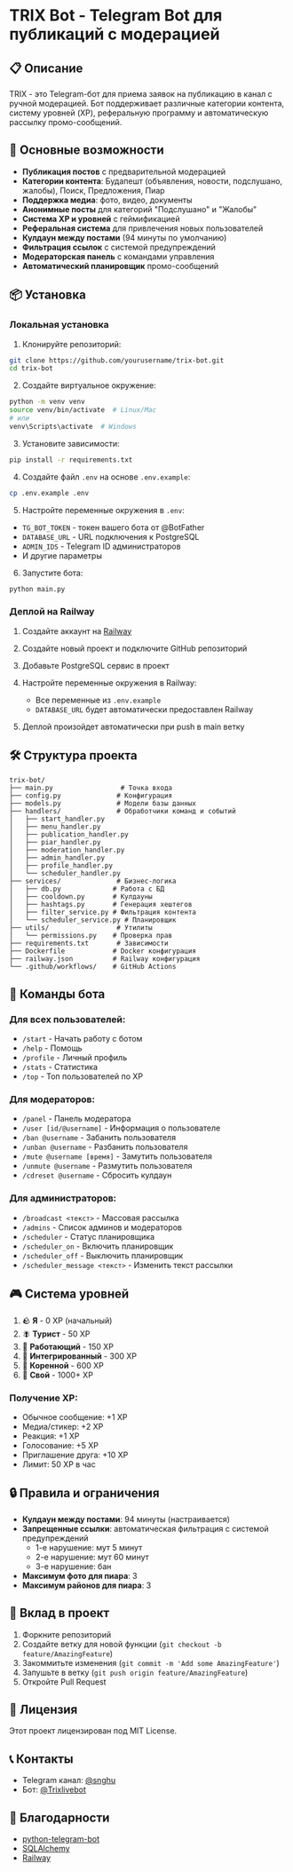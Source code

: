 # TRIX Bot - Telegram Bot для публикаций с модерацией

## 📋 Описание

TRIX - это Telegram-бот для приема заявок на публикацию в канал с ручной модерацией. Бот поддерживает различные категории контента, систему уровней (XP), реферальную программу и автоматическую рассылку промо-сообщений.

## 🚀 Основные возможности

- **Публикация постов** с предварительной модерацией
- **Категории контента**: Будапешт (объявления, новости, подслушано, жалобы), Поиск, Предложения, Пиар
- **Поддержка медиа**: фото, видео, документы
- **Анонимные посты** для категорий "Подслушано" и "Жалобы"
- **Система XP и уровней** с геймификацией
- **Реферальная система** для привлечения новых пользователей
- **Кулдаун между постами** (94 минуты по умолчанию)
- **Фильтрация ссылок** с системой предупреждений
- **Модераторская панель** с командами управления
- **Автоматический планировщик** промо-сообщений

## 📦 Установка

### Локальная установка

1. Клонируйте репозиторий:
```bash
git clone https://github.com/yourusername/trix-bot.git
cd trix-bot
```

2. Создайте виртуальное окружение:
```bash
python -m venv venv
source venv/bin/activate  # Linux/Mac
# или
venv\Scripts\activate  # Windows
```

3. Установите зависимости:
```bash
pip install -r requirements.txt
```

4. Создайте файл `.env` на основе `.env.example`:
```bash
cp .env.example .env
```

5. Настройте переменные окружения в `.env`:
- `TG_BOT_TOKEN` - токен вашего бота от @BotFather
- `DATABASE_URL` - URL подключения к PostgreSQL
- `ADMIN_IDS` - Telegram ID администраторов
- И другие параметры

6. Запустите бота:
```bash
python main.py
```

### Деплой на Railway

1. Создайте аккаунт на [Railway](https://railway.app)

2. Создайте новый проект и подключите GitHub репозиторий

3. Добавьте PostgreSQL сервис в проект

4. Настройте переменные окружения в Railway:
   - Все переменные из `.env.example`
   - `DATABASE_URL` будет автоматически предоставлен Railway

5. Деплой произойдет автоматически при push в main ветку

## 🛠 Структура проекта

```
trix-bot/
├── main.py                 # Точка входа
├── config.py              # Конфигурация
├── models.py              # Модели базы данных
├── handlers/              # Обработчики команд и событий
│   ├── start_handler.py
│   ├── menu_handler.py
│   ├── publication_handler.py
│   ├── piar_handler.py
│   ├── moderation_handler.py
│   ├── admin_handler.py
│   ├── profile_handler.py
│   └── scheduler_handler.py
├── services/              # Бизнес-логика
│   ├── db.py             # Работа с БД
│   ├── cooldown.py       # Кулдауны
│   ├── hashtags.py       # Генерация хештегов
│   ├── filter_service.py # Фильтрация контента
│   └── scheduler_service.py # Планировщик
├── utils/                 # Утилиты
│   └── permissions.py    # Проверка прав
├── requirements.txt       # Зависимости
├── Dockerfile            # Docker конфигурация
├── railway.json          # Railway конфигурация
└── .github/workflows/    # GitHub Actions
```

## 📝 Команды бота

### Для всех пользователей:
- `/start` - Начать работу с ботом
- `/help` - Помощь
- `/profile` - Личный профиль
- `/stats` - Статистика
- `/top` - Топ пользователей по XP

### Для модераторов:
- `/panel` - Панель модератора
- `/user [id/@username]` - Информация о пользователе
- `/ban @username` - Забанить пользователя
- `/unban @username` - Разбанить пользователя
- `/mute @username [время]` - Замутить пользователя
- `/unmute @username` - Размутить пользователя
- `/cdreset @username` - Сбросить кулдаун

### Для администраторов:
- `/broadcast <текст>` - Массовая рассылка
- `/admins` - Список админов и модераторов
- `/scheduler` - Статус планировщика
- `/scheduler_on` - Включить планировщик
- `/scheduler_off` - Выключить планировщик
- `/scheduler_message <текст>` - Изменить текст рассылки

## 🎮 Система уровней

1. 🪨 **Я** - 0 XP (начальный)
2. 🪰 **Турист** - 50 XP
3. 🐜 **Работающий** - 150 XP
4. 🐢 **Интегрированный** - 300 XP
5. 🐬 **Коренной** - 600 XP
6. 🐳 **Свой** - 1000+ XP

### Получение XP:
- Обычное сообщение: +1 XP
- Медиа/стикер: +2 XP
- Реакция: +1 XP
- Голосование: +5 XP
- Приглашение друга: +10 XP
- Лимит: 50 XP в час

## 🔒 Правила и ограничения

- **Кулдаун между постами**: 94 минуты (настраивается)
- **Запрещенные ссылки**: автоматическая фильтрация с системой предупреждений
  - 1-е нарушение: мут 5 минут
  - 2-е нарушение: мут 60 минут
  - 3-е нарушение: бан
- **Максимум фото для пиара**: 3
- **Максимум районов для пиара**: 3

## 🤝 Вклад в проект

1. Форкните репозиторий
2. Создайте ветку для новой функции (`git checkout -b feature/AmazingFeature`)
3. Закоммитьте изменения (`git commit -m 'Add some AmazingFeature'`)
4. Запушьте в ветку (`git push origin feature/AmazingFeature`)
5. Откройте Pull Request

## 📄 Лицензия

Этот проект лицензирован под MIT License.

## 📞 Контакты

- Telegram канал: [@snghu](https://t.me/snghu)
- Бот: [@Trixlivebot](https://t.me/Trixlivebot)

## 🙏 Благодарности

- [python-telegram-bot](https://github.com/python-telegram-bot/python-telegram-bot)
- [SQLAlchemy](https://www.sqlalchemy.org/)
- [Railway](https://railway.app/)